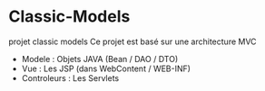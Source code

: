 # Classic-Models
projet classic models
Ce projet est basé sur une architecture MVC 
  - Modele       : Objets JAVA (Bean / DAO / DTO)
  - Vue          : Les JSP (dans WebContent / WEB-INF)
  - Controleurs  : Les Servlets
  
